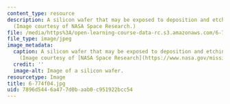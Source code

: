 ```yaml
---
content_type: resource
description: A silicon wafer that may be exposed to deposition and etching processes.
  (Image courtesy of NASA Space Research.)
file: /media/https%3A/open-learning-course-data-rc.s3.amazonaws.com/6-774-physics-of-microfabrication-front-end-processing-fall-2004/7896d5446a477d0baab0c951922bcc54_6-774f04.jpg
file_type: image/jpeg
image_metadata:
  caption: A silicon wafer that may be exposed to deposition and etching processes.
    (Image courtesy of [NASA Space Research](https://www.nasa.gov/mission_pages/station/research/index.html).)
  credit: ''
  image-alt: Image of a silicon wafer.
resourcetype: Image
title: 6-774f04.jpg
uid: 7896d544-6a47-7d0b-aab0-c951922bcc54
---
```

